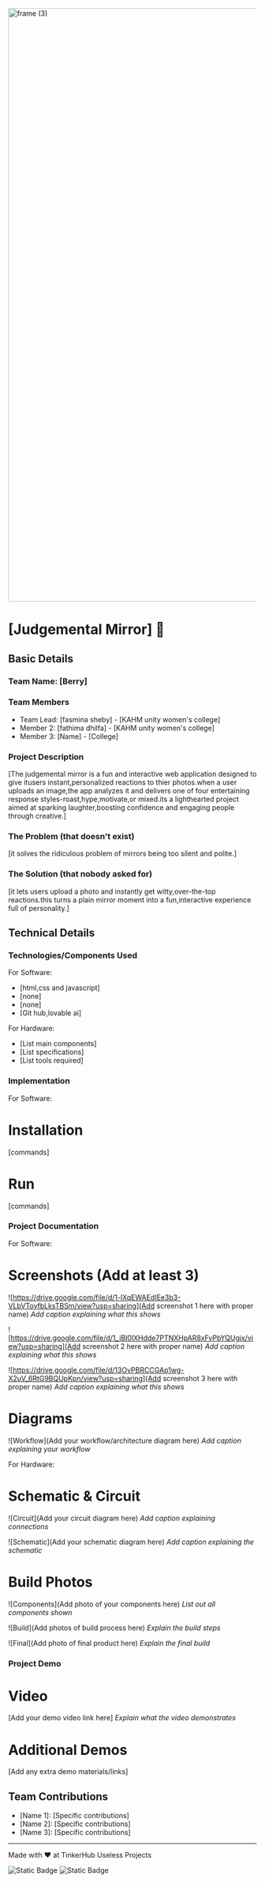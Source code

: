 <img width="3188" height="1202" alt="frame (3)" src="https://github.com/user-attachments/assets/517ad8e9-ad22-457d-9538-a9e62d137cd7" />


# [Judgemental Mirror] 🎯


## Basic Details
### Team Name: [Berry]


### Team Members
- Team Lead: [fasmina sheby] - [KAHM unity women's college]
- Member 2: [fathima dhilfa] - [KAHM unity women's college]
- Member 3: [Name] - [College]

### Project Description
[The judgemental mirror is a fun and interactive web application designed to give itusers instant,personalized reactions to thier photos.when a user uploads an image,the app analyzes it and delivers one of four entertaining response styles-roast,hype,motivate,or mixed.its a lighthearted project aimed at sparking laughter,boosting confidence and engaging people through creative.]

### The Problem (that doesn't exist)
[it solves the ridiculous problem of mirrors being too silent and polite.]

### The Solution (that nobody asked for)
[it lets users upload a photo and instantly get witty,over-the-top reactions.this turns a plain mirror moment into a fun,interactive experience full of personality.]

## Technical Details
### Technologies/Components Used
For Software:
- [html,css and javascript]
- [none]
- [none]
- [Git hub,lovable ai]

For Hardware:
- [List main components]
- [List specifications]
- [List tools required]

### Implementation
For Software:
# Installation
[commands]

# Run
[commands]

### Project Documentation
For Software:

# Screenshots (Add at least 3)
![https://drive.google.com/file/d/1-lXqEWAEdIEe3b3-VLbVToyfbLksTBSm/view?usp=sharing](Add screenshot 1 here with proper name)
*Add caption explaining what this shows*

![https://drive.google.com/file/d/1_jBI0lXHdde7PTNXHpAR8xFvPbYQUgjx/view?usp=sharing](Add screenshot 2 here with proper name)
*Add caption explaining what this shows*

![https://drive.google.com/file/d/13OvPBRCCGAp1wg-X2uV_6RtG9BQUpKpn/view?usp=sharing](Add screenshot 3 here with proper name)
*Add caption explaining what this shows*

# Diagrams
![Workflow](Add your workflow/architecture diagram here)
*Add caption explaining your workflow*

For Hardware:

# Schematic & Circuit
![Circuit](Add your circuit diagram here)
*Add caption explaining connections*

![Schematic](Add your schematic diagram here)
*Add caption explaining the schematic*

# Build Photos
![Components](Add photo of your components here)
*List out all components shown*

![Build](Add photos of build process here)
*Explain the build steps*

![Final](Add photo of final product here)
*Explain the final build*

### Project Demo
# Video
[Add your demo video link here]
*Explain what the video demonstrates*

# Additional Demos
[Add any extra demo materials/links]

## Team Contributions
- [Name 1]: [Specific contributions]
- [Name 2]: [Specific contributions]
- [Name 3]: [Specific contributions]

---
Made with ❤️ at TinkerHub Useless Projects 

![Static Badge](https://img.shields.io/badge/TinkerHub-24?color=%23000000&link=https%3A%2F%2Fwww.tinkerhub.org%2F)
![Static Badge](https://img.shields.io/badge/UselessProjects--25-25?link=https%3A%2F%2Fwww.tinkerhub.org%2Fevents%2FQ2Q1TQKX6Q%2FUseless%2520Projects)
